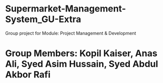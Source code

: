 # Supermarket-Management-System_GU-Extra
 Group project for Module: Project Management & Development
# Group Members: Kopil Kaiser, Anas Ali, Syed Asim Hussain, Syed Abdul Akbor Rafi
